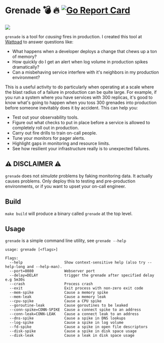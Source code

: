 # Grenade 💣 🔥 [![Go Report Card](https://goreportcard.com/badge/github.com/jrhouston/grenade)](https://goreportcard.com/report/github.com/jrhouston/grenade)

![](https://media.giphy.com/media/9PkfGzhKwBDHPTnDSj/giphy.gif)

`grenade` is a tool for _causing_ fires in production. I created this tool at [Wattpad](http://wattpad.com) to answer questions like:

- What happens when a developer deploys a change that chews up a ton of memory?
- How quickly do I get an alert when log volume in production spikes dramatically?
- Can a misbehaving service interfere with it's neighbors in my production environment?

This is a useful activity to do particularly when operating at a scale where the blast radius of a failure in production can be quite large. For example, if you run a system where you have services with 300 replicas, it's good to know what's going to happen when you toss 300 grenades into production before someone inevitably does it by accident. This can help you:

- Test out your observability tools.
- Figure out what checks to put in place before a service is allowed to completely roll out in production.
- Carry out fire drills to train on-call people.
- Tune your monitors for pager alerts.
- Highlight gaps in monitoring and resource limits.
- See how resilient your infrastructure really is to unexpected failures.

⚠️ **DISCLAIMER** ⚠️
---
`grenade` does not _simulate_ problems by faking monitoring data. It actually causes problems. Only deploy this to testing and pre-production environments, or if you want to upset your on-call engineer.

## Build

```make build``` will produce a binary called `grenade` at the top level.

## Usage

`grenade` is a simple command line utility, see `grenade --help`

```
usage: grenade [<flags>]

Flags:
  --help                   Show context-sensitive help (also try --help-long and --help-man).
  --port=8080              Webserver port
  --delay=DELAY            trigger the grenade after specified delay e.g 5m30s
  --crash                  Process crash
  --exit                   Exit process with non-zero exit code
  --mem-spike              Cause a memory spike
  --mem-leak               Cause a memory leak
  --cpu-spike              Cause a CPU spike
  --goroutine-leak         Cause goroutines to be leaked
  --conn-spike=CONN-SPIKE  Cause a connect spike to an address
  --conn-leak=CONN-LEAK    Cause a connect leak to an address
  --dns-spike              Cause a spike in DNS lookups
  --log-spike              Cause a spike in log volume
  --fd-spike               Cause a spike in open file descriptors
  --disk-spike             Cause a spike in disk space usage
  --disk-leak              Cause a leak in disk space usage
```
